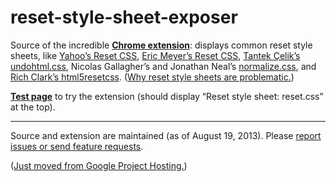 # reset-style-sheet-exposer

Source of the incredible <a href="https://chrome.google.com/webstore/detail/lnekfhlkfibaamhifbfmcobiglhcbmbl"><strong>Chrome extension</strong></a>: displays common reset style sheets, like <a href="http://developer.yahoo.com/yui/reset/">Yahoo’s Reset CSS</a>, <a href="http://meyerweb.com/eric/tools/css/reset/">Eric Meyer’s Reset CSS</a>, <a href="http://tantek.com/log/2004/09.html#d06t2354">Tantek Çelik’s undohtml.css</a>, Nicolas Gallagher’s and Jonathan Neal’s <a href="http://necolas.github.com/normalize.css/">normalize.css</a>, and <a href="http://code.google.com/p/html5resetcss/">Rich Clark’s html5resetcss</a>. (<a href="https://plus.google.com/114697646623413794481/posts/exdHF4Dyf7Y">Why reset style sheets are problematic.</a>)

<a href="http://hell.meiert.org/core/html/reset.aux.html"><strong>Test page</strong></a> to try the extension (should display “Reset style sheet: <span>reset.css</span>” at the top).

----

Source and extension are maintained (as of August 19, 2013). Please <a href="https://github.com/j9t/reset-style-sheet-exposer/issues/new">report issues or send feature requests</a>.

(<a href="https://code.google.com/p/reset-style-sheet-exposer/">Just moved from Google Project Hosting.</a>)